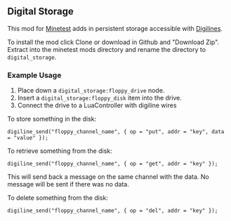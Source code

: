 ## Digital Storage

This mod for [Minetest](https://www.minetest.net/) adds in persistent storage accessible with [Digilines](https://github.com/minetest-mods/digilines).

To install the mod click Clone or download in Github and "Download Zip". Extract into the minetest mods directory and rename the directory to `digital_storage`.

### Example Usage

1. Place down a `digital_storage:floppy_drive` node.
2. Insert a `digital_storage:floppy_disk` item into the drive.
3. Connect the drive to a LuaController with digiline wires

To store something in the disk:

```
digiline_send("floppy_channel_name", { op = "put", addr = "key", data = "value" });
```

To retrieve something from the disk:

```
digiline_send("floppy_channel_name", { op = "get", addr = "key" });
```

This will send back a message on the same channel with the data. No message will be sent if there was no data.

To delete something from the disk:

```
digiline_send("floppy_channel_name", { op = "del", addr = "key" });
```